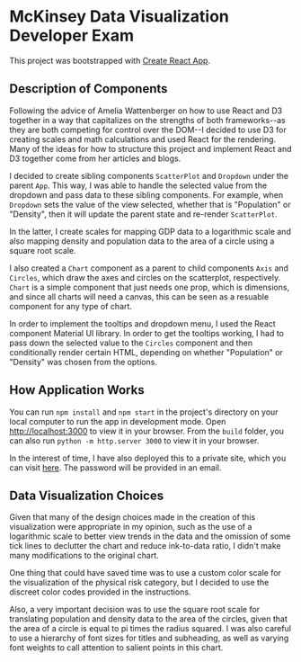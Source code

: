 # McKinsey Data Visualization Developer Exam

This project was bootstrapped with [Create React App](https://github.com/facebook/create-react-app).

## Description of Components

Following the advice of Amelia Wattenberger on how to use React and D3 together in a way that capitalizes on the strengths of both frameworks--as they are both competing for control over the DOM--I decided to use D3 for creating scales and math calculations and used React for the rendering. Many of the ideas for how to structure this project and implement React and D3 together come from her articles and blogs.

I decided to create sibling components `ScatterPlot` and `Dropdown` under the parent `App`. This way, I was able to handle the selected value from the dropdown and pass data to these sibling components. For example, when `Dropdown` sets the value of the view selected, whether that is "Population" or "Density", then it will update the parent state and re-render `ScatterPlot`. 

In the latter, I create scales for mapping GDP data to a logarithmic scale and also mapping density and population data to the area of a circle using a square root scale.

I also created a `Chart` component as a parent to child components `Axis` and `Circles`, which draw the axes and circles on the scatterplot, respectively. `Chart` is a simple component that just needs one prop, which is dimensions, and since all charts will need a canvas, this can be seen as a resuable component for any type of chart.

In order to implement the tooltips and dropdown menu, I used the React component Material UI library. In order to get the tooltips working, I had to pass down the selected value to the `Circles` component and then conditionally render certain HTML, depending on whether "Population" or "Density" was chosen from the options.

## How Application Works

You can run `npm install` and `npm start` in the project's directory on your local computer to run the app in development mode. Open [http://localhost:3000](http://localhost:3000) to view it in your browser. From the `build` folder, you can also run `python -m http.server 3000` to view it in your browser.

In the interest of time, I have also deployed this to a private site, which you can visit [here](https://mckinsey-developer-exam.netlify.app/). The password will be provided in an email.

## Data Visualization Choices

Given that many of the design choices made in the creation of this visualization were appropriate in my opinion, such as the use of a logarithmic scale to better view trends in the data and the omission of some tick lines to declutter the chart and reduce ink-to-data ratio, I didn't make many modifications to the original chart. 

One thing that could have saved time was to use a custom color scale for the visualization of the physical risk category, but I decided to use the discreet color codes provided in the instructions. 

Also, a very important decision was to use the square root scale for translating population and density data to the area of the circles, given that the area of a circle is equal to pi times the radius squared. I was also careful to use a hierarchy of font sizes for titles and subheading, as well as varying font weights to call attention to salient points in this chart.

